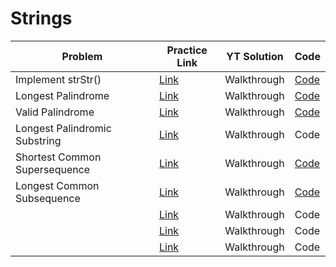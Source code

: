 # Strings

| Problem                       | Practice Link                        | YT Solution | Code                                 |
| ----------------------------- | ------------------------------------ | ----------- | ------------------------------------ |
| Implement strStr()            | [Link](https://rotf.lol/urcdfr8x)    | Walkthrough | [Code](https://rotf.lol/mv3x6byj)    |
| Longest Palindrome            | [Link](https://rotf.lol/4b6mcxpf)    | Walkthrough | [Code](https://rotf.lol/58vxwj8k)    |
| Valid Palindrome              | [Link](https://tinyurl.com/y9qvxpjd) | Walkthrough | [Code](https://tinyurl.com/2aohfk53) |
| Longest Palindromic Substring | [Link](https://tinyurl.com/yye8uteh) | Walkthrough | Code                                 |
| Shortest Common Supersequence | [Link](https://tinyurl.com/qlpc52j)  | Walkthrough | [Code](https://tinyurl.com/23wezwha) |
| Longest Common Subsequence    | [Link](https://tinyurl.com/y3ok2lph) | Walkthrough | [Code](https://tinyurl.com/2a5486aj) |
|                               | [Link]()                             | Walkthrough | Code                                 |
|                               | [Link]()                             | Walkthrough | Code                                 |
|                               | [Link]()                             | Walkthrough | Code                                 |